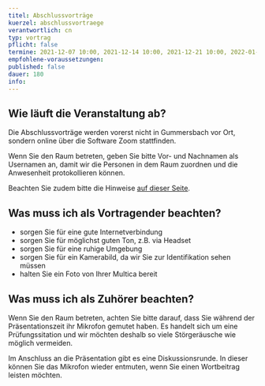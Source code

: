 ```yaml
---
titel: Abschlussvorträge
kuerzel: abschlussvortraege
verantwortlich: cn
typ: vortrag
pflicht: false
termine: 2021-12-07 10:00, 2021-12-14 10:00, 2021-12-21 10:00, 2022-01-11 10:00, 2022-02-01 10:00 
empfohlene-voraussetzungen: 
published: false
dauer: 180
info: 
---
```


## Wie läuft die Veranstaltung ab?
Die Abschlussvorträge werden vorerst nicht in Gummersbach vor Ort, sondern online über die Software Zoom stattfinden.

Wenn Sie den Raum betreten, geben Sie bitte Vor- und Nachnamen als Usernamen an, damit wir die Personen in dem Raum zuordnen und die Anwesenheit protokollieren können.

Beachten Sie zudem bitte die Hinweise [auf dieser Seite](/mi-bachelor-praxisprojektseminar/hinweise-onlinesessions).

## Was muss ich als Vortragender beachten?
* sorgen Sie für eine gute Internetverbindung
* sorgen Sie für möglichst guten Ton, z.B. via Headset
* sorgen Sie für eine ruhige Umgebung
* sorgen Sie für ein Kamerabild, da wir Sie zur Identifikation sehen müssen
* halten Sie ein Foto von Ihrer Multica bereit

## Was muss ich als Zuhörer beachten?
Wenn Sie den Raum betreten, achten Sie bitte darauf, dass Sie während der Präsentationszeit ihr Mikrofon gemutet haben. Es handelt sich um eine Prüfungssitation und wir möchten deshalb so viele Störgeräusche wie möglich vermeiden.

Im Anschluss an die Präsentation gibt es eine Diskussionsrunde. In dieser können Sie das Mikrofon wieder entmuten, wenn Sie einen Wortbeitrag leisten möchten.
